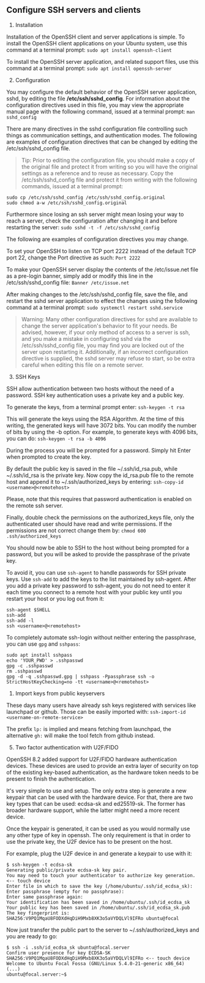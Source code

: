 ## Configure SSH servers and clients

1. Installation

Installation of the OpenSSH client and server applications is simple. To install the OpenSSH client applications on your Ubuntu system, use this command at a terminal prompt:
`sudo apt install openssh-client`

To install the OpenSSH server application, and related support files, use this command at a terminal prompt:
`sudo apt install openssh-server`

2. Configuration

You may configure the default behavior of the OpenSSH server application, sshd, by editing the file **/etc/ssh/sshd_config**. For information about the configuration directives used in this file, you may view the appropriate manual page with the following command, issued at a terminal prompt:
`man sshd_config`

There are many directives in the sshd configuration file controlling such things as communication settings, and authentication modes. The following are examples of configuration directives that can be changed by editing the /etc/ssh/sshd_config file.

> Tip: Prior to editing the configuration file, you should make a copy of the original file and protect it from writing so you will have the original settings as a reference and to reuse as necessary. Copy the /etc/ssh/sshd_config file and protect it from writing with the following commands, issued at a terminal prompt:
```
sudo cp /etc/ssh/sshd_config /etc/ssh/sshd_config.original
sudo chmod a-w /etc/ssh/sshd_config.original
```

Furthermore since losing an ssh server might mean losing your way to reach a server, check the configuration after changing it and before restarting the server:
`sudo sshd -t -f /etc/ssh/sshd_config`

The following are examples of configuration directives you may change.

To set your OpenSSH to listen on TCP port 2222 instead of the default TCP port 22, change the Port directive as such:
`Port 2222`

To make your OpenSSH server display the contents of the /etc/issue.net file as a pre-login banner, simply add or modify this line in the /etc/ssh/sshd_config file:
`Banner /etc/issue.net`

After making changes to the /etc/ssh/sshd_config file, save the file, and restart the sshd server application to effect the changes using the following command at a terminal prompt:
`sudo systemctl restart sshd.service`

> Warning: Many other configuration directives for sshd are available to change the server application's behavior to fit your needs. Be advised, however, if your only method of access to a server is ssh, and you make a mistake in configuring sshd via the /etc/ssh/sshd_config file, you may find you are locked out of the server upon restarting it. Additionally, if an incorrect configuration directive is supplied, the sshd server may refuse to start, so be extra careful when editing this file on a remote server.

3. SSH Keys

SSH allow authentication between two hosts without the need of a password. SSH key authentication uses a private key and a public key.

To generate the keys, from a terminal prompt enter:
`ssh-keygen -t rsa`

This will generate the keys using the RSA Algorithm. At the time of this writing, the generated keys will have 3072 bits. You can modify the number of bits by using the -b option. For example, to generate keys with 4096 bits, you can do:
`ssh-keygen -t rsa -b 4096`

During the process you will be prompted for a password. Simply hit Enter when prompted to create the key.

By default the public key is saved in the file ~/.ssh/id_rsa.pub, while ~/.ssh/id_rsa is the private key. Now copy the id_rsa.pub file to the remote host and append it to ~/.ssh/authorized_keys by entering:
`ssh-copy-id <username>@<remotehost>`

Please, note that this requires that password authentication is enabled on the remote ssh server.

Finally, double check the permissions on the authorized_keys file, only the authenticated user should have read and write permissions. If the permissions are not correct change them by:
`chmod 600 .ssh/authorized_keys`

You should now be able to SSH to the host without being prompted for a password, but you will be asked to provide the passphrase of the private key.

To avoid it, you can use `ssh-agent` to handle passwords for SSH private keys. Use `ssh-add` to add the keys to the list maintained by ssh-agent. After you add a private key password to ssh-agent, you do not need to enter it each time you connect to a remote host with your public key until you restart your host or you log out from it:
```
ssh-agent $SHELL
ssh-add
ssh-add -l
ssh <username>@<remotehost>
```

To completely automate ssh-login without neither entering the passphrase, you can use `gpg` and `sshpass`:
```
sudo apt install sshpass
echo 'YOUR_PWD' > .sshpasswd
gpg -c .sshpasswd
rm .sshpasswd
gpg -d -q .sshpasswd.gpg | sshpass -Ppassphrase ssh -o StrictHostKeyChecking=no -tt <username>@<remotehost>
```

1. Import keys from public keyservers

These days many users have already ssh keys registered with services like launchpad or github. Those can be easily imported with:
`ssh-import-id <username-on-remote-service>`

The prefix `lp:` is implied and means fetching from launchpad, the alternative `gh:` will make the tool fetch from github instead.

5. Two factor authentication with U2F/FIDO

OpenSSH 8.2 added support for U2F/FIDO hardware authentication devices. These devices are used to provide an extra layer of security on top of the existing key-based authentication, as the hardware token needs to be present to finish the authentication.

It's very simple to use and setup. The only extra step is generate a new keypair that can be used with the hardware device. For that, there are two key types that can be used: ecdsa-sk and ed25519-sk. The former has broader hardware support, while the latter might need a more recent device.

Once the keypair is generated, it can be used as you would normally use any other type of key in openssh. The only requirement is that in order to use the private key, the U2F device has to be present on the host.

For example, plug the U2F device in and generate a keypair to use with it:
```
$ ssh-keygen -t ecdsa-sk
Generating public/private ecdsa-sk key pair.
You may need to touch your authenticator to authorize key generation. <-- touch device
Enter file in which to save the key (/home/ubuntu/.ssh/id_ecdsa_sk):
Enter passphrase (empty for no passphrase):
Enter same passphrase again:
Your identification has been saved in /home/ubuntu/.ssh/id_ecdsa_sk
Your public key has been saved in /home/ubuntu/.ssh/id_ecdsa_sk.pub
The key fingerprint is:
SHA256:V9PQ1MqaU8FODXdHqDiH9Mxb8XK3o5aVYDQLVl9IFRo ubuntu@focal
```

Now just transfer the public part to the server to ~/.ssh/authorized_keys and you are ready to go:
```
$ ssh -i .ssh/id_ecdsa_sk ubuntu@focal.server
Confirm user presence for key ECDSA-SK SHA256:V9PQ1MqaU8FODXdHqDiH9Mxb8XK3o5aVYDQLVl9IFRo <-- touch device
Welcome to Ubuntu Focal Fossa (GNU/Linux 5.4.0-21-generic x86_64)
(...)
ubuntu@focal.server:~$
```

